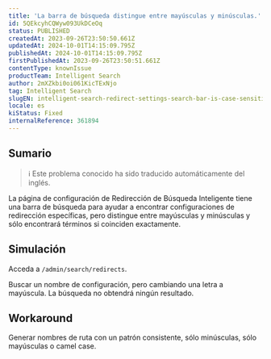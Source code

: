 ```yaml
---
title: 'La barra de búsqueda distingue entre mayúsculas y minúsculas.'
id: 5QEkcyhCQWyw093UkDCeOq
status: PUBLISHED
createdAt: 2023-09-26T23:50:50.661Z
updatedAt: 2024-10-01T14:15:09.795Z
publishedAt: 2024-10-01T14:15:09.795Z
firstPublishedAt: 2023-09-26T23:50:51.661Z
contentType: knownIssue
productTeam: Intelligent Search
author: 2mXZkbi0oi061KicTExNjo
tag: Intelligent Search
slugEN: intelligent-search-redirect-settings-search-bar-is-case-sensitive
locale: es
kiStatus: Fixed
internalReference: 361894
---
```


## Sumario

>ℹ️ Este problema conocido ha sido traducido automáticamente del inglés.


La página de configuración de Redirección de Búsqueda Inteligente tiene una barra de búsqueda para ayudar a encontrar configuraciones de redirección específicas, pero distingue entre mayúsculas y minúsculas y sólo encontrará términos si coinciden exactamente.


##

## Simulación


Acceda a `/admin/search/redirects`.

Buscar un nombre de configuración, pero cambiando una letra a mayúscula. La búsqueda no obtendrá ningún resultado.



## Workaround


Generar nombres de ruta con un patrón consistente, sólo minúsculas, sólo mayúsculas o camel case.

